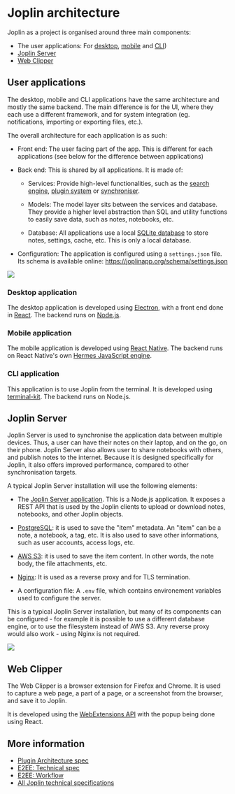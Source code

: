 # Joplin architecture

Joplin as a project is organised around three main components:

- The user applications: For [desktop](https://github.com/dpjl/joplin/blob/dev/readme/apps/desktop.md), [mobile](https://github.com/dpjl/joplin/blob/dev/readme/apps/mobile.md) and [CLI](https://github.com/dpjl/joplin/blob/dev/readme/apps/terminal.md))
- [Joplin Server](https://github.com/dpjl/joplin/blob/dev/packages/server/README.md)
- [Web Clipper](https://github.com/dpjl/joplin/blob/dev/readme/apps/clipper.md)

## User applications

The desktop, mobile and CLI applications have the same architecture and mostly the same backend. The main difference is for the UI, where they each use a different framework, and for system integration (eg. notifications, importing or exporting files, etc.).

The overall architecture for each application is as such:

- Front end: The user facing part of the app. This is different for each applications (see below for the difference between applications)

- Back end: This is shared by all applications. It is made of:

	- Services: Provide high-level functionalities, such as the [search engine](https://github.com/dpjl/joplin/tree/dev/packages/lib/services/search), [plugin system](https://github.com/dpjl/joplin/tree/dev/packages/lib/services/plugins) or [synchroniser](https://github.com/dpjl/joplin/blob/dev/packages/lib/Synchronizer.ts).

	- Models: The model layer sits between the services and database. They provide a higher level abstraction than SQL and utility functions to easily save data, such as notes, notebooks, etc.

	- Database: All applications use a local [SQLite database](https://sqlite.org/index.html) to store notes, settings, cache, etc. This is only a local database.

- Configuration: The application is configured using a `settings.json` file. Its schema is available online: https://joplinapp.org/schema/settings.json

<img src="https://raw.githubusercontent.com/laurent22/joplin/dev/Assets/WebsiteAssets/images/architecture/Application.png" style="max-width: 100%;"/>

### Desktop application

The desktop application is developed using [Electron](https://www.electronjs.org/), with a front end done in [React](https://react.dev/). The backend runs on [Node.js](https://nodejs.org/).

### Mobile application

The mobile application is developed using [React Native](https://reactnative.dev/). The backend runs on React Native's own [Hermes JavaScript engine](https://hermesengine.dev/).

### CLI application

This application is to use Joplin from the terminal. It is developed using [terminal-kit](https://github.com/cronvel/terminal-kit). The backend runs on Node.js.

## Joplin Server

Joplin Server is used to synchronise the application data between multiple devices. Thus, a user can have their notes on their laptop, and on the go, on their phone. Joplin Server also allows user to share notebooks with others, and publish notes to the internet. Because it is designed specifically for Joplin, it also offers improved performance, compared to other synchronisation targets.

A typical Joplin Server installation will use the following elements:

- The [Joplin Server application](https://github.com/dpjl/joplin/blob/dev/packages/server/README.md). This is a Node.js application. It exposes a REST API that is used by the Joplin clients to upload or download notes, notebooks, and other Joplin objects.

- [PostgreSQL](https://www.postgresql.org/): it is used to save the "item" metadata. An "item" can be a note, a notebook, a tag, etc. It is also used to save other informations, such as user accounts, access logs, etc.

- [AWS S3](https://aws.amazon.com/s3/): it is used to save the item content. In other words, the note body, the file attachments, etc.

- [Nginx](https://www.nginx.com/): It is used as a reverse proxy and for TLS termination.

- A configuration file: A `.env` file, which contains environement variables used to configure the server.

This is a typical Joplin Server installation, but many of its components can be configured - for example it is possible to use a different database engine, or to use the filesystem instead of AWS S3. Any reverse proxy would also work - using Nginx is not required.

<img src="https://raw.githubusercontent.com/laurent22/joplin/dev/Assets/WebsiteAssets/images/architecture/JoplinServer.png" style="max-width: 100%;"/>

## Web Clipper

The Web Clipper is a browser extension for Firefox and Chrome. It is used to capture a web page, a part of a page, or a screenshot from the browser, and save it to Joplin.

It is developed using the [WebExtensions API](https://extensionworkshop.com/documentation/develop/about-the-webextensions-api/) with the popup being done using React.

## More information

- [Plugin Architecture spec](https://github.com/dpjl/joplin/blob/dev/readme/dev/spec/plugins.md)
- [E2EE: Technical spec](https://github.com/dpjl/joplin/blob/dev/readme/dev/spec/e2ee.md)
- [E2EE: Workflow](https://github.com/dpjl/joplin/blob/dev/readme/dev/spec/e2ee/workflow.md)
- [All Joplin technical specifications](https://github.com/dpjl/joplin/tree/dev/readme/dev/spec)
